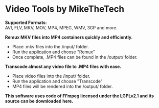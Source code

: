 # Video Tools by MikeTheTech

**Supported Formats:**  
AVI, FLV, MKV, MOV, MP4, MPEG, WMV, 3GP and more.

**Remux MKV files into MP4 containers quickly and efficiently.**

*   Place .mkv files into the /input/ folder.
*   Run the application and choose "Remux"
*   Once complete, .MP4 files can be found in the /output/ folder.

**Transcode almost any video file to .MP4 files with ease.**

*   Place video files into the /input/ folder.
*   Run the application and choose "Transcode"
*   MP4 files will be rendered into the /output/ folder.

**This software uses code of FFmpeg licensed under the LGPLv2.1 and its source can be downloaded here.**
